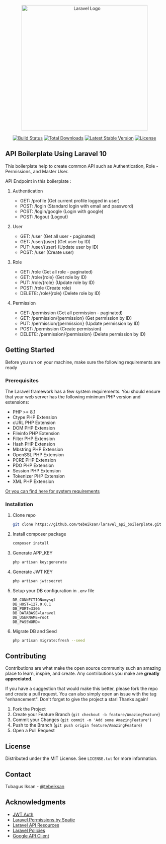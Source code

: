 <p align="center"><a href="https://laravel.com" target="_blank"><img src="https://raw.githubusercontent.com/laravel/art/master/logo-lockup/5%20SVG/2%20CMYK/1%20Full%20Color/laravel-logolockup-cmyk-red.svg" width="400" alt="Laravel Logo"></a></p>

<p align="center">
<a href="https://github.com/laravel/framework/actions"><img src="https://github.com/laravel/framework/workflows/tests/badge.svg" alt="Build Status"></a>
<a href="https://packagist.org/packages/laravel/framework"><img src="https://img.shields.io/packagist/dt/laravel/framework" alt="Total Downloads"></a>
<a href="https://packagist.org/packages/laravel/framework"><img src="https://img.shields.io/packagist/v/laravel/framework" alt="Latest Stable Version"></a>
<a href="https://packagist.org/packages/laravel/framework"><img src="https://img.shields.io/packagist/l/laravel/framework" alt="License"></a>
</p>

## API Boilerplate Using Laravel 10

This boilerplate help to create common API such as Authentication, Role - Permissions, and Master User.

API Endpoint in this boilerplate :

<ol>
    <li>
      <p>Authentication</p>
      <ul>
        <li>GET: /profile (Get current profile logged in user) </li>
        <li>POST: /login (Standard login with email and password)</li>
        <li>POST: /login/google (Login with google)</li>
        <li>POST: /logout (Logout)</li>
      </ul>
    </li>
    <li>
      <p>User</p>
      <ul>
        <li>GET: /user (Get all user - paginated) </li>
        <li>GET: /user/{user} (Get user by ID)</li>
        <li>PUT: /user/{user} (Update user by ID)</li>
        <li>POST: /user (Create user)</li>
      </ul>
    </li>
    <li>
      <p>Role</p>
      <ul>
        <li>GET: /role (Get all role - paginated) </li>
        <li>GET: /role/{role} (Get role by ID)</li>
        <li>PUT: /role/{role} (Update role by ID)</li>
        <li>POST: /role (Create role)</li>
        <li>DELETE: /role/{role} (Delete role by ID)</li>
      </ul>
    </li>
    <li>
      <p>Permission</p>
      <ul>
        <li>GET: /permission (Get all permission - paginated) </li>
        <li>GET: /permission/{permission} (Get permission by ID)</li>
        <li>PUT: /permission/{permission} (Update permission by ID)</li>
        <li>POST: /permission (Create permission)</li>
        <li>DELETE: /permission/{permission} (Delete permission by ID)</li>
      </ul>
    </li>
</ol>

<!-- GETTING STARTED -->

## Getting Started

Before you run on your machine, make sure the following requirements are ready

### Prerequisites

The Laravel framework has a few system requirements. You should ensure that your web server has the following minimum PHP version and extensions:

-   PHP >= 8.1
-   Ctype PHP Extension
-   cURL PHP Extension
-   DOM PHP Extension
-   Fileinfo PHP Extension
-   Filter PHP Extension
-   Hash PHP Extension
-   Mbstring PHP Extension
-   OpenSSL PHP Extension
-   PCRE PHP Extension
-   PDO PHP Extension
-   Session PHP Extension
-   Tokenizer PHP Extension
-   XML PHP Extension

[Or you can find here for system requirements](https://laravel.com/docs/10.x/deployment#server-requirements)

### Installation

1. Clone repo
    ```sh
    git clone https://github.com/tebeiksan/laravel_api_boilerplate.git
    ```
2. Install composer package
    ```sh
    composer install
    ```
3. Generate APP_KEY
    ```sh
    php artisan key:generate
    ```
4. Generate JWT KEY
    ```sh
    php artisan jwt:secret
    ```
5. Setup your DB configuration in `.env` file
    ```
    DB_CONNECTION=mysql
    DB_HOST=127.0.0.1
    DB_PORT=3306
    DB_DATABASE=laravel
    DB_USERNAME=root
    DB_PASSWORD=
    ```
6. Migrate DB and Seed
    ```sh
    php artisan migrate:fresh --seed
    ```

<!-- CONTRIBUTING -->

## Contributing

Contributions are what make the open source community such an amazing place to learn, inspire, and create. Any contributions you make are **greatly appreciated**.

If you have a suggestion that would make this better, please fork the repo and create a pull request. You can also simply open an issue with the tag "enhancement".
Don't forget to give the project a star! Thanks again!

1. Fork the Project
2. Create your Feature Branch (`git checkout -b feature/AmazingFeature`)
3. Commit your Changes (`git commit -m 'Add some AmazingFeature'`)
4. Push to the Branch (`git push origin feature/AmazingFeature`)
5. Open a Pull Request

<!-- LICENSE -->

## License

Distributed under the MIT License. See `LICENSE.txt` for more information.

<!-- CONTACT -->

## Contact

Tubagus Iksan - [@tebeiksan](https://www.instagram.com/tebeiksan/)

<!-- ACKNOWLEDGMENTS -->

## Acknowledgments

-   [JWT Auth](https://github.com/PHP-Open-Source-Saver/jwt-auth)
-   [Laravel Permissions by Spatie](https://spatie.be/index.php/docs/laravel-permission/v6/introduction)
-   [Laravel API Resources](https://laravel.com/docs/10.x/eloquent-resources)
-   [Laravel Policies](https://laravel.com/docs/10.x/authorization#creating-policies)
-   [Google API Client](https://googleapis.github.io/google-api-php-client/main/)
